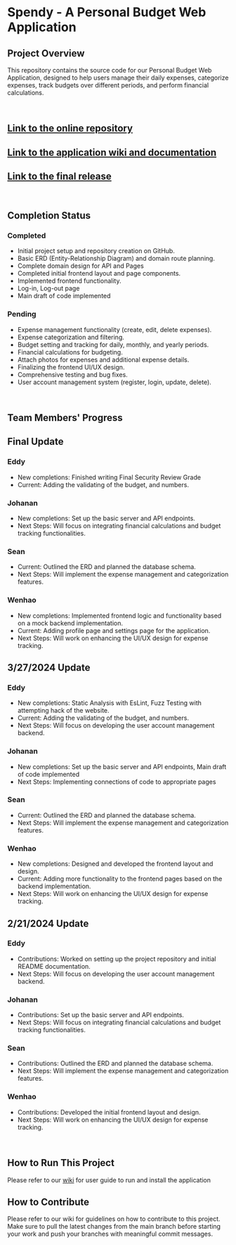 # Spendy - A Personal Budget Web Application

## Project Overview
This repository contains the source code for our Personal Budget Web Application, designed to help users manage their daily expenses, categorize expenses, track budgets over different periods, and perform financial calculations.

<br>

## [Link to the online repository](https://github.com/wenhaoq20/Spendy/)

## [Link to the application wiki and documentation](https://github.com/wenhaoq20/Spendy/wiki)

## [Link to the final release](https://github.com/wenhaoq20/Spendy/releases/tag/alpha)

<br>

## Completion Status

### Completed
- Initial project setup and repository creation on GitHub.
- Basic ERD (Entity-Relationship Diagram) and domain route planning.
- Complete domain design for API and Pages
- Completed initial frontend layout and page components.
- Implemented frontend functionality.
- Log-in, Log-out page
- Main draft of code implemented
### Pending
- Expense management functionality (create, edit, delete expenses).
- Expense categorization and filtering.
- Budget setting and tracking for daily, monthly, and yearly periods.
- Financial calculations for budgeting.
- Attach photos for expenses and additional expense details.
- Finalizing the frontend UI/UX design.
- Comprehensive testing and bug fixes.
- User account management system (register, login, update, delete).

<br>

## Team Members' Progress

## Final Update
### Eddy
- New completions: Finished writing Final Security Review Grade
- Current: Adding the validating of the budget, and numbers.

### Johanan
- New completions: Set up the basic server and API endpoints.
- Next Steps: Will focus on integrating financial calculations and budget tracking functionalities.

### Sean
- Current: Outlined the ERD and planned the database schema.
- Next Steps: Will implement the expense management and categorization features.

### Wenhao
- New completions: Implemented frontend logic and functionality based on a mock backend implementation.
- Current: Adding profile page and settings page for the application.
- Next Steps: Will work on enhancing the UI/UX design for expense tracking.

## 3/27/2024 Update
### Eddy
- New completions: Static Analysis with EsLint, Fuzz Testing with attempting hack of the website.
- Current: Adding the validating of the budget, and numbers.
- Next Steps: Will focus on developing the user account management backend.

### Johanan
- New completions: Set up the basic server and API endpoints, Main draft of code implemented
- Next Steps: Implementing connections of code to appropriate pages

### Sean
- Current: Outlined the ERD and planned the database schema.
- Next Steps: Will implement the expense management and categorization features.

### Wenhao
- New completions: Designed and developed the frontend layout and design.
- Current: Adding more functionality to the frontend pages based on the backend implementation.
- Next Steps: Will work on enhancing the UI/UX design for expense tracking.

## 2/21/2024 Update

### Eddy
- Contributions: Worked on setting up the project repository and initial README documentation.
- Next Steps: Will focus on developing the user account management backend.

### Johanan
- Contributions: Set up the basic server and API endpoints.
- Next Steps: Will focus on integrating financial calculations and budget tracking functionalities.

### Sean
- Contributions: Outlined the ERD and planned the database schema.
- Next Steps: Will implement the expense management and categorization features.

### Wenhao
- Contributions: Developed the initial frontend layout and design.
- Next Steps: Will work on enhancing the UI/UX design for expense tracking.

<br>

## How to Run This Project
Please refer to our [wiki](https://github.com/wenhaoq20/Spendy/wiki/User-Guide) for user guide to run and install the application

## How to Contribute
Please refer to our wiki for guidelines on how to contribute to this project. Make sure to pull the latest changes from the main branch before starting your work and push your branches with meaningful commit messages.
